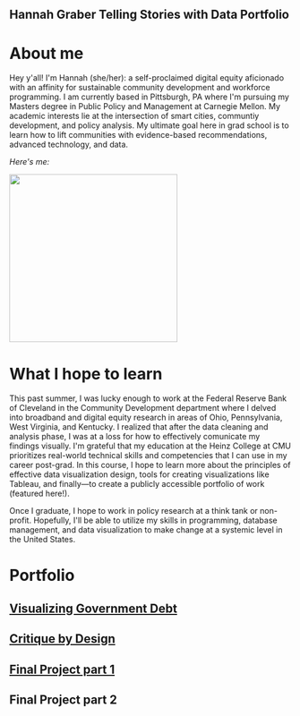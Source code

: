 ## Hannah Graber Telling Stories with Data Portfolio

# About me 
Hey y'all! I'm Hannah (she/her): a self-proclaimed digital equity aficionado with an affinity for sustainable community development and workforce programming. I am currently based in Pittsburgh, PA where I'm pursuing my Masters degree in Public Policy and Management at Carnegie Mellon. My academic interests lie at the intersection of smart cities, communtiy development, and policy analysis. My ultimate goal here in grad school is to learn how to lift communities with evidence-based recommendations, advanced technology, and data.

*Here's me:*

<img src="https://user-images.githubusercontent.com/116670343/199295507-19424ae9-0810-4f50-adae-71a7fe909a4f.jpg" width="300" />

# What I hope to learn
This past summer, I was lucky enough to work at the Federal Reserve Bank of Cleveland in the Community Development department where I delved into broadband and digital equity research in areas of Ohio, Pennsylvania, West Virginia, and Kentucky. I realized that after the data cleaning and analysis phase, I was at a loss for how to effectively comunicate my findings visually. I'm grateful that my education at the Heinz College at CMU prioritizes real-world technical skills and competencies that I can use in my career post-grad. In this course, I hope to learn more about the principles of effective data visualization design, tools for creating visualizations like Tableau, and finally—to create a publicly accessible portfolio of work (featured here!). 

Once I graduate, I hope to work in policy research at a think tank or non-profit. Hopefully, I'll be able to utilize my skills in programming, database management, and data visualization to make change at a systemic level in the United States.


# Portfolio

## [Visualizing Government Debt](/dataviz2.md)

## [Critique by Design](/critiquebydesign.md)

## [Final Project part 1](/finalpart1.md)

## Final Project part 2
 
